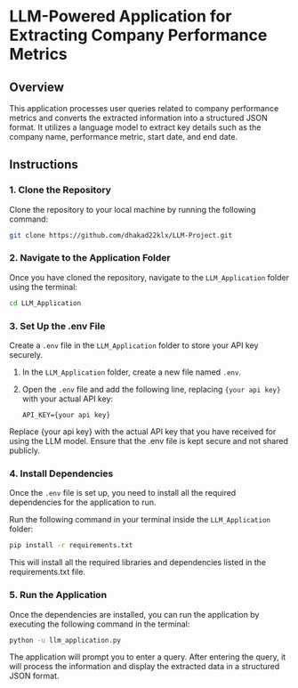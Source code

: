 # LLM-Powered Application for Extracting Company Performance Metrics

## Overview

This application processes user queries related to company performance metrics and converts the extracted information into a structured JSON format. It utilizes a language model to extract key details such as the company name, performance metric, start date, and end date.

## Instructions

### 1. Clone the Repository

Clone the repository to your local machine by running the following command:

```bash
git clone https://github.com/dhakad22klx/LLM-Project.git
```

### 2. Navigate to the Application Folder

Once you have cloned the repository, navigate to the `LLM_Application` folder using the terminal:

```bash
cd LLM_Application
```


### 3. Set Up the .env File

Create a `.env` file in the `LLM_Application` folder to store your API key securely.

1. In the `LLM_Application` folder, create a new file named `.env`.
2. Open the `.env` file and add the following line, replacing `{your api key}` with your actual API key:
   
   ```plaintext
   API_KEY={your api key}
   ```
Replace {your api key} with the actual API key that you have received for using the LLM model. Ensure that the .env file is kept secure and not shared publicly.

### 4. Install Dependencies

Once the `.env` file is set up, you need to install all the required dependencies for the application to run.

Run the following command in your terminal inside the `LLM_Application` folder:

```bash
pip install -r requirements.txt
```
This will install all the required libraries and dependencies listed in the requirements.txt file.

### 5. Run the Application

Once the dependencies are installed, you can run the application by executing the following command in the terminal:

```bash
python -u llm_application.py
```
The application will prompt you to enter a query. After entering the query, it will process the information and display the extracted data in a structured JSON format.
